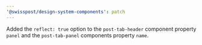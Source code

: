 ```yaml
---
'@swisspost/design-system-components': patch
---
```


Added the `reflect: true` option to the `post-tab-header` component property `panel` and the `post-tab-panel` components property `name`.
